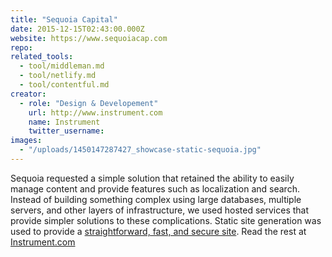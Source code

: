 ```yaml
---
title: "Sequoia Capital"
date: 2015-12-15T02:43:00.000Z
website: https://www.sequoiacap.com
repo:
related_tools:
  - tool/middleman.md
  - tool/netlify.md
  - tool/contentful.md
creator:
  - role: "Design & Developement"
    url: http://www.instrument.com
    name: Instrument
    twitter_username:
images:
  - "/uploads/1450147287427_showcase-static-sequoia.jpg"
---
```


Sequoia requested a simple solution that retained the ability to easily manage content and provide features such as localization and search. Instead of building something complex using large databases, multiple servers, and other layers of infrastructure, we used hosted services that provide simpler solutions to these complications. Static site generation was used to provide a [straightforward, fast, and secure site](http://www.smashingmagazine.com/2015/11/modern-static-website-generators-next-big-thing/). Read the rest at [Instrument.com](http://www.instrument.com/latest/when-simple-is-the-only-option)

